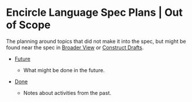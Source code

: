 Encircle Language Spec Plans | Out of Scope
===========================================

The planning around topics that did not make it into the spec, but might be found near the spec in [Broader View](https://github.com/jjvanzon/Encircle-Language-Spec/tree/master/broader-view) or [Construct Drafts](https://github.com/jjvanzon/Encircle-Language-Spec/tree/master/constructs-drafts).

- [Future](1.%20Future)

    - What might be done in the future.

- [Done](2.%20Done)

    - Notes about activities from the past.